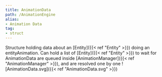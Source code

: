 ```yaml
---
title: AnimationData
path: /AnimationEngine
alias: 
- Animation Data
tag: 
- struct
---
```

Structure holding data about an [Entity]({{< ref "Entity" >}}) doing an entityAnimation.
Can hold a list of [Entity]({{< ref "Entity" >}}) to wait for
AnimationData are queued inside [AnimationManager]({{< ref "AnimationManager" >}}), and are resolved one by one
![AnimationData.svg]({{< ref "AnimationData.svg" >}})

